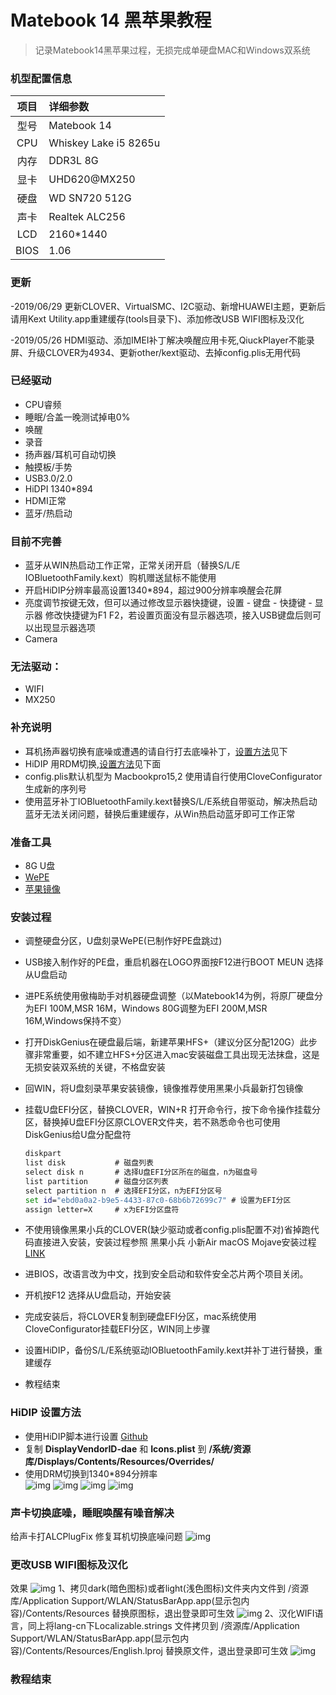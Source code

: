 # Matebook 14 黑苹果教程
>记录Matebook14黑苹果过程，无损完成单硬盘MAC和Windows双系统

### 机型配置信息
| 项目 | 详细参数|
| :--: | :-------------------- |
| 型号 | Matebook 14    |
| CPU  | Whiskey Lake i5 8265u |
|内存| DDR3L 8G|
| 显卡 | UHD620@MX250|
| 硬盘 | WD SN720 512G|
| 声卡 | Realtek ALC256 |
|LCD| 2160*1440|
|BIOS|1.06|
### 更新
-2019/06/29  更新CLOVER、VirtualSMC、I2C驱动、新增HUAWEI主题，更新后请用Kext Utility.app重建缓存(tools目录下)、添加修改USB WIFI图标及汉化

-2019/05/26  HDMI驱动、添加IMEI补丁解决唤醒应用卡死,QiuckPlayer不能录屏、升级CLOVER为4934、更新other/kext驱动、去掉config.plis无用代码
### 已经驱动
* CPU睿频
* 睡眠/合盖一晚测试掉电0%
* 唤醒
* 录音
* 扬声器/耳机可自动切换
* 触摸板/手势
* USB3.0/2.0
* HiDPI 1340*894
* HDMI正常
* 蓝牙/热启动
###  目前不完善
* 蓝牙从WIN热启动工作正常，正常关闭开启（替换S/L/E IOBluetoothFamily.kext）购机赠送鼠标不能使用
* 开启HiDIP分辨率最高设置1340*894，超过900分辨率唤醒会花屏
* 亮度调节按键无效，但可以通过修改显示器快捷键，设置 - 键盘 - 快捷键 - 显示器 修改快捷键为F1 F2，若设置页面没有显示器选项，接入USB键盘后则可以出现显示器选项
* Camera
### 无法驱动：
* WIFI
* MX250
### 补充说明
* 耳机扬声器切换有底噪或遭遇的请自行打去底噪补丁，[设置方法](#声卡切换底噪睡眠唤醒有噪音解决)见下
* HiDIP 用RDM切换,[设置方法](#hidip-设置方法)见下面
* config.plis默认机型为 Macbookpro15,2 使用请自行使用CloveConfigurator生成新的序列号
* 使用蓝牙补丁IOBluetoothFamily.kext替换S/L/E系统自带驱动，解决热启动蓝牙无法关闭问题，替换后重建缓存，从Win热启动蓝牙即可工作正常

### 准备工具
* 8G U盘
* [WePE](http://www.wepe.com.cn/)
* [苹果镜像](blog.daliansky.net)
### 安装过程
* 调整硬盘分区，U盘刻录WePE(已制作好PE盘跳过)
* USB接入制作好的PE盘，重启机器在LOGO界面按F12进行BOOT MEUN 选择从U盘启动
* 进PE系统使用傲梅助手对机器硬盘调整（以Matebook14为例，将原厂硬盘分为EFI 100M,MSR 16M，Windows 80G调整为EFI 200M,MSR 16M,Windows保持不变）
* 打开DiskGenius在硬盘最后端，新建苹果HFS+（建议分区分配120G）此步骤非常重要，如不建立HFS+分区进入mac安装磁盘工具出现无法抹盘，这是无损安装双系统的关键，不格盘安装
* 回WIN，将U盘刻录苹果安装镜像，镜像推荐使用黑果小兵最新打包镜像
* 挂载U盘EFI分区，替换CLOVER，WIN+R 打开命令行，按下命令操作挂载分区，替换掉U盘EFI分区原CLOVER文件夹，若不熟悉命令也可使用DiskGenius给U盘分配盘符
  ```cmd
  diskpart
  list disk           # 磁盘列表
  select disk n       # 选择U盘EFI分区所在的磁盘，n为磁盘号
  list partition      # 磁盘分区列表
  select partition n  # 选择EFI分区，n为EFI分区号
  set id="ebd0a0a2-b9e5-4433-87c0-68b6b72699c7"	# 设置为EFI分区
  assign letter=X     # x为EFI分区盘符
  ```
* 不使用镜像黑果小兵的CLOVER(缺少驱动或者config.plis配置不对)省掉跑代码直接进入安装，安装过程参照 黑果小兵 小新Air macOS Mojave安装过程 [LINK](https://blog.daliansky.net/Lenovo-Xiaoxin-Air-13-macOS-Mojave-installation-tutorial.html)

* 进BIOS，改语言改为中文，找到安全启动和软件安全芯片两个项目关闭。
* 开机按F12 选择从U盘启动，开始安装
* 完成安装后，将CLOVER复制到硬盘EFI分区，mac系统使用CloveConfigurator挂载EFI分区，WIN同上步骤
* 设置HiDIP，备份S/L/E系统驱动IOBluetoothFamily.kext并补丁进行替换，重建缓存
* 教程结束

### HiDIP 设置方法
* 使用HiDIP脚本进行设置 [Github](https://github.com/xzhih/one-key-hidpi)  
* 复制 **DisplayVendorID-dae** 和 **Icons.plist** 到 **/系统/资源库/Displays/Contents/Resources/Overrides/**  
* 使用DRM切换到1340*894分辨率  
![img](/HiDPI/01.png)
![img](/HiDPI/02.png)
![img](/HiDPI/03.png)
![img](/HiDPI/04.png)

### 声卡切换底噪，睡眠唤醒有噪音解决
给声卡打ALCPlugFix 修复耳机切换底噪问题
![img](/ALC256修复耳机切换底噪问题/01.png)

### 更改USB WIFI图标及汉化
效果
![img](/usb-wifi/wifi-icns.png)
1、拷贝dark(暗色图标)或者light(浅色图标)文件夹内文件到 /资源库/Application Support/WLAN/StatusBarApp.app(显示包内容)/Contents/Resources 替换原图标，退出登录即可生效
![img](/usb-wifi/wifi-icns-1.png)
2、汉化WIFI语言，同上将lang-cn下Localizable.strings 文件拷贝到 /资源库/Application Support/WLAN/StatusBarApp.app(显示包内容)/Contents/Resources/English.lproj 替换原文件，退出登录即可生效
![img](/usb-wifi/wifi-lang-cn.png)
### 教程结束
